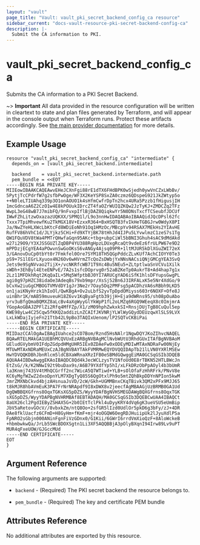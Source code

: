 ```yaml
---
layout: "vault"
page_title: "Vault: vault_pki_secret_backend_config_ca resource"
sidebar_current: "docs-vault-resource-pki-secret-backend-config-ca"
description: |-
  Submit the CA information to PKI.
---
```


# vault\_pki\_secret\_backend\_config\_ca

Submits the CA information to a PKI Secret Backend.

~> **Important** All data provided in the resource configuration will be
written in cleartext to state and plan files generated by Terraform, and
will appear in the console output when Terraform runs. Protect these
artifacts accordingly. See
[the main provider documentation](../index.html)
for more details.

## Example Usage

```hcl
resource "vault_pki_secret_backend_config_ca" "intermediate" {
  depends_on = [vault_pki_secret_backend.intermediate]

  backend    = vault_pki_secret_backend.intermediate.path
  pem_bundle = <<EOT
-----BEGIN RSA PRIVATE KEY-----
MIIEowIBAAKCAQEAwvEHeJCXnFgi88rE1dTX6FHdBPK0wSjedh0ywVnCZxLWbBv/
5PytjTcCPdrfW7g2sfbPwOge/WF3X2KeYSP8SxZA0czmz6QDspeG921JkZWtyp5o
++N0leLTIUAhq339p3O1onAOUO1k4sHfmCwfrDpTn2hcx4URa5Pzzb1fHigusjIH
1mcGdncaA6Z2CzO1w4E8kPOUukIDrcZT4faOZrWUIQZKQw2JzTyKJ+ZMDCZq2TFz
WwpL3eG48wB7J7mibFQ/9nFvxpIflBjDAZ8QiqkwYr5N0DNsTxcfTCSeubfJDCUf
IWwFZhLitzwOxazazUQKXX/SPMQ1l/L9o3nnHwIDAQABAoIBAAQidJQcDPsl62fc
Txxx7TpiMhvewfKu2TkMGX18V+EzxxR364+BxHSQTB3fvIkHeTGBGJrw0WdyX8PI
Ja/NwZYeHLXWcLbKtcFd8WDiEoNh91Oq1HMzOc/MBcpYv94RSAX7MEkHs2YIAvHE
RufFV86hVhC1d/JLYjkz5CHi+Fd9XTYjBK78tHhJd4IJPu5LYvwlmzC1zeS7s1Tg
QW1FQuVDV8tWa4PMTrQHwfaGqn95AKc+tbg+ubpCiWl5bBNI3Ghuh4sAC9dMdAkd
w27i29O9/Y3XJSSGUZlZqDBP4YU388RgHpzLDUxgRcaQt9vdeEz6frULPW67e9D2
mPPDzjECgYEA4aPOwvnSwGoOKsS6vANGy4Ajsq09PR+1ltMJUR5kDlXGuZWI72eX
3/GAnovDuCp0tbYt0r7Fmkfel0Ore7SYM18TH5QGpPddcZLvKUf7AchCIOYY0Te3
pS9+7S1lEGrLXyuox4N26Ov6wHVrmZTcQoZsDWbjYxNNsNACsiQNjGMCgYEA3SvQ
Jets9e9SgNVvao2TijX+/vcNKRfcWB71T9Xc4BuSNEu5+ZLtptlwaSnVCVu1Xilk
sWDh+3EhByl4EteENPvE/7A2s1sfcDOprvg0r52aBZKeTp0AukrT8+Ad4hap7g1x
2Lz11MFDkhRqt2KqQaIL+5Mq5WfptbBJ0YI7ARUCgYAD6iSfK1hlsDFYupsGwgPL
agi0g97pHZC38idaOe3AdeqBs79xb9mpr/XsSj52Bn6J3IRFALxK5e5Nr4XdGo/9
bCvXw2iuGgCMBOGTVMVdDY1gJr3Ne2r7Oay5Dq2PMFsg5pACDhzVA6sRBbh9LKD5
on1jaiKNyHrzk1hIoOl/QwKBgA+Ov2uLbfS2yvTpDpdOMiyss603r6NOXF+Ofe8J
uinBhr1K/mAB59muveuH18Z6vv1KqByaFgtb39jjH+Eja9dWRns95/sh08pOuAbo
yrv3uBfgQmaBQMXZ8aLcBv4aXgWyyGlYkWpP1fL2oLMZq6RGQ9WEeqX8c0ImjmrA
YGopAoGBAJZPFlZi2Rfq4MfFZp/X1/zM09hphZwkxkSI+RnsjDUjTgB8CuQul5ep
KWE98yLw4C25Cqw5fKKQ2addizLnZCAIfJKVNRjYLWlWyGQydDEUzqwXlSLS9LVX
LxLkWDajIyjeFn21Ttb42L9pBo3TAQIxUenom/lP2SQTvCKBiPai
-----END RSA PRIVATE KEY-----
-----BEGIN CERTIFICATE-----
MIIDazCCAlOgAwIBAgIUahce2sCO7Bom/Rznd5HsNAlr1NgwDQYJKoZIhvcNAQEL
BQAwRTELMAkGA1UEBhMCQVUxEzARBgNVBAgMClNvbWUtU3RhdGUxITAfBgNVBAoM
GEludGVybmV0IFdpZGdpdHMgUHR5IEx0ZDAeFw0xODEyMDIwMTAxNDRaFw00NjEy
MTUwMTAxNDRaMEUxCzAJBgNVBAYTAkFVMRMwEQYDVQQIDApTb21lLVN0YXRlMSEw
HwYDVQQKDBhJbnRlcm5ldCBXaWRnaXRzIFB0eSBMdGQwggEiMA0GCSqGSIb3DQEB
AQUAA4IBDwAwggEKAoIBAQDC8Qd4kJecWCLzysTV1NfoUd0E8rTBKN52HTLBWcJn
EtZsG//k/K2NNwI92t9buDax9s/A6B79YXdfYp5hI/xLFkDRzObPpAOyl4b3bUmR
la3Knmj743SV4tMhQCGrff2nc7WicA5Q7WTiwd+YLB+sOlOfaFzHhRFrk/PNvV8e
KC6yMgfWZwZ2dxoDpnYLM7XDgTyQ85S6QgOtxlPh9o5mtZQhBkpDDYnNPIon5kwM
JmrZMXNbCkvd4bjzAHsnuaJsVD/2cW/Gkh+UGMMBnxCKqTBivk3QM2xPFx9MJJ65
t8kMJR8hbAVmEuK3PA7FrNrNRApdf9I8xDWX8v2jeecfAgMBAAGjUzBRMB0GA1Ud
DgQWBBQXGfrns8OqxTGKsXG5pDZS/WyyYDAfBgNVHSMEGDAWgBQXGfrns8OqxTGK
sXG5pDZS/WyyYDAPBgNVHRMBAf8EBTADAQH/MA0GCSqGSIb3DQEBCwUAA4IBAQCt
8aUX26cl2PgdIEByZSHAX5G+2b0IEtTclPkl4uDyyKRY4dVq6gK3ueVSU5eUmBip
JbV5aRetovGOcV//8vbxkZm/ntQ8Oo+2sfGR5lIzd0UdlOr5pkD6g3bFy/zJ+4DR
DAe8fklUacfz6CFmD+H8GyHm+fKmF+mjr4oOGQW6OegRDJHuiipUk2lJyuXdlPSa
FpNRO2sGbjn000ANinFgnFiVzGDnx0/G1Kii/6GWrI6rrdVmXioQzF+8AloWckeB
+hbmbwkwQa/JrLb5SWcBDOXSgtn1Li3XF5AQQBBjA3pOlyBXqnI94Irw89Lv9uPT
MUR4qFxeUOW/GJGccMUd
-----END CERTIFICATE-----
EOT
}
```

## Argument Reference

The following arguments are supported:

* `backend` - (Required) The PKI secret backend the resource belongs to.

* `pem_bundle` - (Required) The key and certificate PEM bundle

## Attributes Reference

No additional attributes are exported by this resource.
